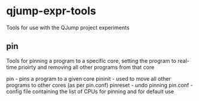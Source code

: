 qjump-expr-tools
================

Tools for use with the QJump project experiments

pin
---
Tools for pinning a program to a specific core, setting the program to real-time prioirty and removing all other programs from that core

pin - pins a program to a given core
pininit - used to move all other programs to other cores (as per pin.conf)
pinreset - undo pinning
pin.conf - config file containing the list of CPUs for pinning and for default use


